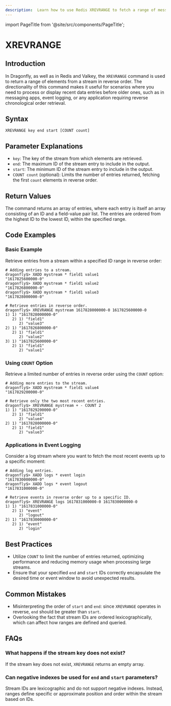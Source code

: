 ```yaml
---
description:  Learn how to use Redis XREVRANGE to fetch a range of messages from a stream in reverse order.
---
```


import PageTitle from '@site/src/components/PageTitle';

# XREVRANGE

<PageTitle title="Redis XREVRANGE Command (Documentation) | Dragonfly" />

## Introduction

In Dragonfly, as well as in Redis and Valkey, the `XREVRANGE` command is used to return a range of elements from a stream in reverse order.
The directionality of this command makes it useful for scenarios where you need to process or display recent data entries before older ones, such as in messaging apps, event logging, or any application requiring reverse chronological order retrieval.

## Syntax

```shell
XREVRANGE key end start [COUNT count]
```

## Parameter Explanations

- `key`: The key of the stream from which elements are retrieved.
- `end`: The maximum ID of the stream entry to include in the output.
- `start`: The minimum ID of the stream entry to include in the output.
- `COUNT count` (optional): Limits the number of entries returned, fetching the first `count` elements in reverse order.

## Return Values

The command returns an array of entries, where each entry is itself an array consisting of an ID and a field-value pair list.
The entries are ordered from the highest ID to the lowest ID, within the specified range.

## Code Examples

### Basic Example

Retrieve entries from a stream within a specified ID range in reverse order:

```shell
# Adding entries to a stream.
dragonfly$> XADD mystream * field1 value1
"1617825600000-0"
dragonfly$> XADD mystream * field1 value2
"1617826800000-0"
dragonfly$> XADD mystream * field1 value3
"1617828000000-0"

# Retrieve entries in reverse order.
dragonfly$> XREVRANGE mystream 1617828000000-0 1617825600000-0
1) 1) "1617828000000-0"
   2) 1) "field1"
      2) "value3"
2) 1) "1617826800000-0"
   2) 1) "field1"
      2) "value2"
3) 1) "1617825600000-0"
   2) 1) "field1"
      2) "value1"
```

### Using `COUNT` Option

Retrieve a limited number of entries in reverse order using the `COUNT` option:

```shell
# Adding more entries to the stream.
dragonfly$> XADD mystream * field1 value4
"1617829200000-0"

# Retrieve only the two most recent entries.
dragonfly$> XREVRANGE mystream + - COUNT 2
1) 1) "1617829200000-0"
   2) 1) "field1"
      2) "value4"
2) 1) "1617828000000-0"
   2) 1) "field1"
      2) "value3"
```

### Applications in Event Logging

Consider a log stream where you want to fetch the most recent events up to a specific moment:

```shell
# Adding log entries.
dragonfly$> XADD logs * event login
"1617830000000-0"
dragonfly$> XADD logs * event logout
"1617831000000-0"

# Retrieve events in reverse order up to a specific ID.
dragonfly$> XREVRANGE logs 1617831000000-0 1617830000000-0
1) 1) "1617831000000-0"
   2) 1) "event"
      2) "logout"
2) 1) "1617830000000-0"
   2) 1) "event"
      2) "login"
```

## Best Practices

- Utilize `COUNT` to limit the number of entries returned, optimizing performance and reducing memory usage when processing large streams.
- Ensure that your specified `end` and `start` IDs correctly encapsulate the desired time or event window to avoid unexpected results.

## Common Mistakes

- Misinterpreting the order of `start` and `end`: since `XREVRANGE` operates in reverse, `end` should be greater than `start`.
- Overlooking the fact that stream IDs are ordered lexicographically, which can affect how ranges are defined and queried.

## FAQs

### What happens if the stream key does not exist?

If the stream key does not exist, `XREVRANGE` returns an empty array.

### Can negative indexes be used for `end` and `start` parameters?

Stream IDs are lexicographic and do not support negative indexes. Instead, ranges define specific or approximate position and order within the stream based on IDs.